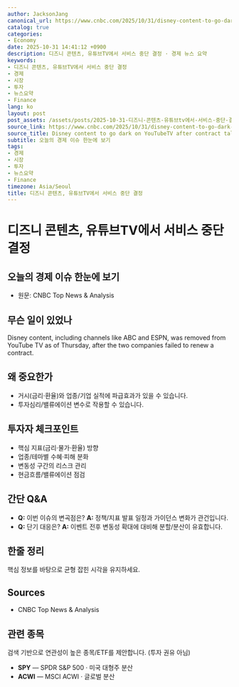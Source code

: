 ```yaml
---
author: JacksonJang
canonical_url: https://www.cnbc.com/2025/10/31/disney-content-to-go-dark-on-youtubetv-amid-contract-dispute-.html
catalog: true
categories:
- Economy
date: 2025-10-31 14:41:12 +0900
description: 디즈니 콘텐츠, 유튜브TV에서 서비스 중단 결정 · 경제 뉴스 요약
keywords:
- 디즈니 콘텐츠, 유튜브TV에서 서비스 중단 결정
- 경제
- 시장
- 투자
- 뉴스요약
- Finance
lang: ko
layout: post
post_assets: /assets/posts/2025-10-31-디즈니-콘텐츠-유튜브tv에서-서비스-중단-결정
source_link: https://www.cnbc.com/2025/10/31/disney-content-to-go-dark-on-youtubetv-amid-contract-dispute-.html
source_title: Disney content to go dark on YouTubeTV after contract talks collapse
subtitle: 오늘의 경제 이슈 한눈에 보기
tags:
- 경제
- 시장
- 투자
- 뉴스요약
- Finance
timezone: Asia/Seoul
title: 디즈니 콘텐츠, 유튜브TV에서 서비스 중단 결정
---
```


# 디즈니 콘텐츠, 유튜브TV에서 서비스 중단 결정
## 오늘의 경제 이슈 한눈에 보기

- 원문: CNBC Top News & Analysis

## 무슨 일이 있었나
Disney content, including channels like ABC and ESPN, was removed from YouTube
TV as of Thursday, after the two companies failed to renew a contract.

## 왜 중요한가
- 거시(금리·환율)와 업종/기업 실적에 파급효과가 있을 수 있습니다.
- 투자심리/밸류에이션 변수로 작용할 수 있습니다.

## 투자자 체크포인트
- 핵심 지표(금리·물가·환율) 방향
- 업종/테마별 수혜·피해 분화
- 변동성 구간의 리스크 관리
- 현금흐름/밸류에이션 점검

## 간단 Q&A
- **Q:** 이번 이슈의 변곡점은?
  **A:** 정책/지표 발표 일정과 가이던스 변화가 관건입니다.
- **Q:** 단기 대응은?
  **A:** 이벤트 전후 변동성 확대에 대비해 분할/분산이 유효합니다.

## 한줄 정리
핵심 정보를 바탕으로 균형 잡힌 시각을 유지하세요.

## Sources
- CNBC Top News & Analysis

## 관련 종목
검색 기반으로 연관성이 높은 종목/ETF를 제안합니다. (투자 권유 아님)
- **SPY** — SPDR S&P 500 · 미국 대형주 분산
- **ACWI** — MSCI ACWI · 글로벌 분산